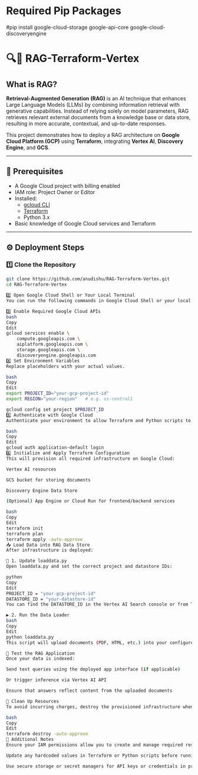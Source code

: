 # Required Pip Packages

#pip install google-cloud-storage google-api-core google-cloud-discoveryengine


# 🔍🤖 RAG-Terraform-Vertex

## What is RAG?

**Retrieval-Augmented Generation (RAG)** is an AI technique that enhances Large Language Models (LLMs) by combining information retrieval with generative capabilities. Instead of relying solely on model parameters, RAG retrieves relevant external documents from a knowledge base or data store, resulting in more accurate, contextual, and up-to-date responses.

This project demonstrates how to deploy a RAG architecture on **Google Cloud Platform (GCP)** using **Terraform**, integrating **Vertex AI**, **Discovery Engine**, and **GCS**.

---

## 🚀 Prerequisites

- A Google Cloud project with billing enabled
- IAM role: Project Owner or Editor
- Installed:
  - [gcloud CLI](https://cloud.google.com/sdk/docs/install)
  - [Terraform](https://developer.hashicorp.com/terraform/tutorials/aws-get-started/install-cli)
  - Python 3.x
- Basic knowledge of Google Cloud services and Terraform

---

## ⚙️ Deployment Steps

### 1️⃣ Clone the Repository

```bash
git clone https://github.com/anudishu/RAG-Terraform-Vertex.git
cd RAG-Terraform-Vertex

2️⃣ Open Google Cloud Shell or Your Local Terminal
You can run the following commands in Google Cloud Shell or your local terminal (with gcloud CLI configured).

3️⃣ Enable Required Google Cloud APIs
bash
Copy
Edit
gcloud services enable \
    compute.googleapis.com \
    aiplatform.googleapis.com \
    storage.googleapis.com \
    discoveryengine.googleapis.com
4️⃣ Set Environment Variables
Replace placeholders with your actual values.

bash
Copy
Edit
export PROJECT_ID="your-gcp-project-id"
export REGION="your-region"   # e.g. us-central1

gcloud config set project $PROJECT_ID
5️⃣ Authenticate with Google Cloud
Authenticate your environment to allow Terraform and Python scripts to access Google Cloud services.

bash
Copy
Edit
gcloud auth application-default login
6️⃣ Initialize and Apply Terraform Configuration
This will provision all required infrastructure on Google Cloud:

Vertex AI resources

GCS bucket for storing documents

Discovery Engine Data Store

(Optional) App Engine or Cloud Run for frontend/backend services

bash
Copy
Edit
terraform init
terraform plan
terraform apply -auto-approve
📥 Load Data into RAG Data Store
After infrastructure is deployed:

🔧 1. Update loaddata.py
Open loaddata.py and set the correct project and datastore IDs:

python
Copy
Edit
PROJECT_ID = "your-gcp-project-id"
DATASTORE_ID = "your-datastore-id"
You can find the DATASTORE_ID in the Vertex AI Search console or from Terraform output.

▶️ 2. Run the Data Loader
bash
Copy
Edit
python loaddata.py
This script will upload documents (PDF, HTML, etc.) into your configured Vertex AI Search data store.

🧪 Test the RAG Application
Once your data is indexed:

Send test queries using the deployed app interface (if applicable)

Or trigger inference via Vertex AI API

Ensure that answers reflect content from the uploaded documents

🧹 Clean Up Resources
To avoid incurring charges, destroy the provisioned infrastructure when no longer needed:

bash
Copy
Edit
terraform destroy -auto-approve
📌 Additional Notes
Ensure your IAM permissions allow you to create and manage required resources.

Update any hardcoded values in Terraform or Python scripts before running.

Use secure storage or secret managers for API keys or credentials in production.

